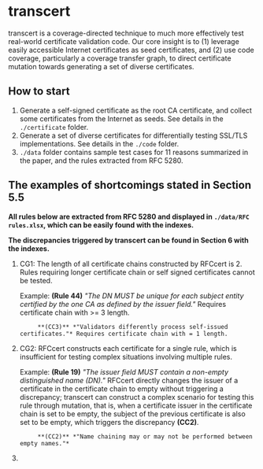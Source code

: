 # transcert

transcert is a coverage-directed technique to much more effectively test real-world certificate validation code.  Our core insight is to (1) leverage easily accessible Internet certificates as seed certificates, and (2) use code coverage, particularly a coverage transfer graph, to direct certificate mutation towards generating a set of diverse certificates. 

## How to start

1. Generate a  self-signed certificate as the root CA certificate, and collect some certificates from the Internet as seeds. See details in the `./certificate` folder.
2. Generate a set of diverse certificates for differentially testing SSL/TLS implementations. See details in the `./code` folder.
3. `./data` folder contains sample test cases for 11 reasons summarized in the paper, and the rules extracted from RFC 5280.

## The examples of shortcomings stated in Section 5.5

**All rules below are extracted from RFC 5280 and displayed in `./data/RFC rules.xlsx`, which can be easily found with the indexes.**

**The discrepancies triggered by transcert can be found in Section 6 with the indexes.**
1. CG1: The length of all certificate chains constructed by RFCcert is 2. Rules requiring longer certificate chain or self signed certificates cannot be tested.
   
   Example: **(Rule 44)** *"The DN MUST be unique for each subject entity certified by the one CA as defined by the issuer field."* Requires certificate chain with >= 3 length.
            
            **(CC3)** *"Validators differently process self-issued certificates."* Requires certificate chain with = 1 length.
2. CG2: RFCcert constructs each certificate for a single rule, which is insufficient for testing complex situations involving multiple rules.
   
   Example: **(Rule 19)** *"The issuer field MUST contain a non-empty distinguished name (DN)."* RFCcert directly changes the issuer of a certificate in the certificate chain to empty without triggering a discrepancy; transcert can construct a complex scenario for testing this rule through mutation, that is, when a certificate issuer in the certificate chain is set to be empty, the subject of the previous certificate is also set to be empty, which triggers the discrepancy **(CC2)**.
            
            **(CC2)** *"Name chaining may or may not be performed between empty names."*
3. 
